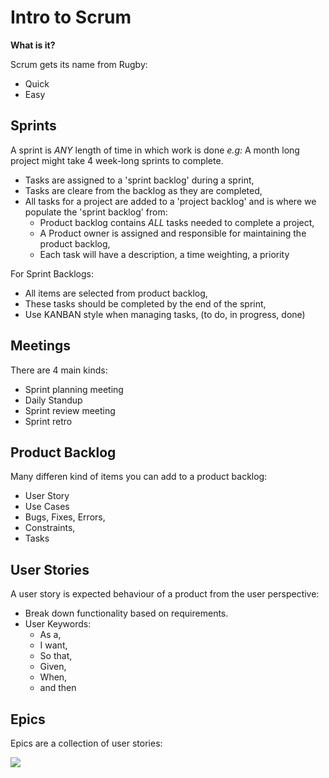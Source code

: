 Intro to Scrum
==============
**What is it?**<br>

Scrum gets its name from Rugby:
- Quick
- Easy

Sprints
-------
A sprint is *ANY* length of time in which work is done *e.g:* A month long project might take 4 week-long sprints to complete.

- Tasks are assigned to a 'sprint backlog' during a sprint,
- Tasks are cleare from the backlog as they are completed,
- All tasks for a project are added to a 'project backlog' and is where we populate the 'sprint backlog' from:
    - Product backlog contains *ALL* tasks needed to complete a project,
    - A Product owner is assigned and responsible for maintaining the product backlog,
    - Each task will have a description, a time weighting, a priority

For Sprint Backlogs:
- All items are selected from product backlog,
- These tasks should be completed by the end of the sprint,
- Use KANBAN style when managing tasks, (to do, in progress, done)

**Meetings**
------------
There are 4 main kinds:
- Sprint planning meeting
- Daily Standup
- Sprint review meeting
- Sprint retro

**Product Backlog**
-------------------
Many differen kind of items you can add to a product backlog:
- User Story
- Use Cases
- Bugs, Fixes, Errors,
- Constraints,
- Tasks

**User Stories**
--------------
A user story is expected behaviour of a product from the user perspective:
- Break down functionality based on requirements.
- User Keywords:
    - As a,
    - I want,
    - So that,
    - Given,
    - When,
    - and then

Epics
------
Epics are a collection of user stories:

![](https://qa-courseware-images.s3.eu-west-2.amazonaws.com/agile/product-backlog-items/000.png)